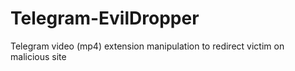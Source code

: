 # Telegram-EvilDropper
Telegram video (mp4) extension manipulation to redirect victim on malicious site
